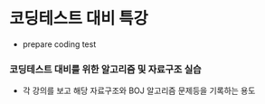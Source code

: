 # 코딩테스트 대비 특강
- prepare coding test

### 코딩테스트 대비를 위한 알고리즘 및 자료구조 실습
- 각 강의를 보고 해당 자료구조와 BOJ 알고리즘 문제등을 기록하는 용도

